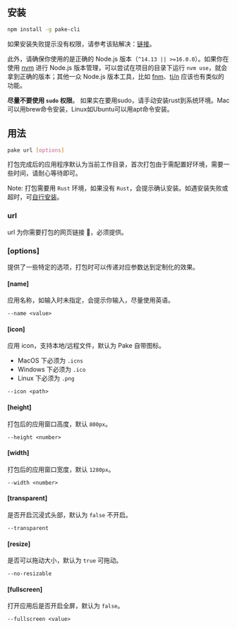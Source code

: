## 安装

```bash
npm install -g pake-cli
```

如果安装失败提示没有权限，请参考该贴解决：[链接](https://gist.github.com/Giancarlos/d087f8a9e6516716da98ad0c0f5a8f58)。

此外，请确保你使用的是正确的 Node.js 版本（`^14.13 || >=16.0.0`）。如果你在使用 [nvm](https://github.com/nvm-sh/nvm) 进行 Node.js 版本管理，可以尝试在项目的目录下运行 `nvm use`，就会拿到正确的版本；其他一众 Node.js 版本工具，比如 [fnm](https://github.com/Schniz/fnm)、[tj/n](https://github.com/tj/n) 应该也有类似的功能。

**尽量不要使用 `sudo` 权限**。 如果实在要用sudo，请手动安装rust到系统环境。Mac可以用brew命令安装，Linux如Ubuntu可以用apt命令安装。


## 用法

```bash
pake url [options]
```

打包完成后的应用程序默认为当前工作目录，首次打包由于需配置好环境，需要一些时间，请耐心等待即可。

Note: 打包需要用 `Rust` 环境，如果没有 `Rust`，会提示确认安装。如遇安装失败或超时，可[自行安装](https://www.rust-lang.org/tools/install)。

### url

url 为你需要打包的网页链接 🔗，必须提供。

### [options]

提供了一些特定的选项，打包时可以传递对应参数达到定制化的效果。

#### [name]

应用名称，如输入时未指定，会提示你输入，尽量使用英语。

```shell
--name <value>
```

#### [icon]

应用 icon，支持本地/远程文件，默认为 Pake 自带图标。

- MacOS 下必须为 `.icns`
- Windows 下必须为 `.ico`
- Linux 下必须为 `.png`

```shell
--icon <path>
```

#### [height]

打包后的应用窗口高度，默认 `800px`。

```shell
--height <number>
```

#### [width]

打包后的应用窗口宽度，默认 `1280px`。

```shell
--width <number>
```

#### [transparent]

是否开启沉浸式头部，默认为 `false` 不开启。

```shell
--transparent
```

#### [resize]

是否可以拖动大小，默认为 `true` 可拖动。

```shell
--no-resizable
```

#### [fullscreen]

打开应用后是否开启全屏，默认为 `false`。

```shell
--fullscreen <value>
```

